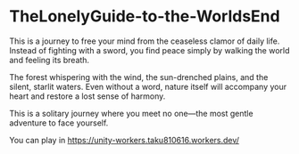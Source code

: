# TheLonelyGuide-to-the-WorldsEnd
This is a journey to free your mind from the ceaseless clamor of daily life. Instead of fighting with a sword, you find peace simply by walking the world and feeling its breath.

The forest whispering with the wind, the sun-drenched plains, and the silent, starlit waters. Even without a word, nature itself will accompany your heart and restore a lost sense of harmony.

This is a solitary journey where you meet no one—the most gentle adventure to face yourself.

You can play in https://unity-workers.taku810616.workers.dev/
